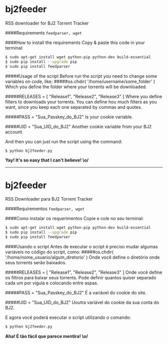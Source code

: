 bj2feeder
=========

RSS downloader for BJ2 Torrent Tracker

####Requirements
```feedparser, wget```

####How to install the requirements
Copy & paste this code in your terminal:
```sh
$ sudo apt-get install wget python-pip python-dev build-essential 
$ sudo pip install --upgrade pip
$ sudo pip install feedparser
```

#####Usage of the script
Before run the script you need to change some variables on code, like:
#####os.chdir( '/home/username/some_folder' )
Which you define the folder where your torrents will be downloaded.

#####RELEASES = [ "Release1", "Release2", "Release3" ]
Where you define filters to downloads your torrents.
You can define hou much filters as you want, since you keep each one separated by commas and quotes.

#####PASS = "Sua_Passkey_do_BJ2"
Is your cookie variable.

#####UID = "Sua_UID_do_BJ2"
Another cookie variable from your BJ2 account.

And then you can just run the script using the command:
```sh
$ python bj2feeder.py
```

**Yay! It's so easy that I can't believe! \o/**

---

bj2feeder
=========

RSS Downloader para BJ2 Torrent Tracker

####Requirementos
```feedparser, wget```

####Como instalar os requerimentos
Copie e cole no seu terminal:
```sh
$ sudo apt-get install wget python-pip python-dev build-essential 
$ sudo pip install --upgrade pip
$ sudo pip install feedparser
```

####Usando o script
Antes de executar o script é preciso mudar algumas variáveis no código do script, como:
#####os.chdir( '/home/nome_usuario/algum_diretorio' )
Onde você define o diretório onde seus torrents serão baixados.

#####RELEASES = [ "Release1", "Release2", "Release3" ]
Onde você define os filtros para baixar seus torrents.
Pode definir quantos quiser separado cada um por vígula e colocando entre aspas.

#####PASS = "Sua_Passkey_do_BJ2"
É a variável do cookie do site.

#####UID = "Sua_UID_do_BJ2"
Uoutra variável do cookie da sua conta do BJ2.

E agora você poderá executar o script utilizando o comando:
```sh
$ python bj2feeder.py
```

**Aha! É tão fácil que parece mentira! \o/**
